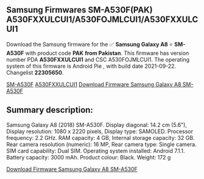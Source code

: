 <h2>Samsung Firmwares SM-A530F(PAK) A530FXXULCUI1/A530FOJMLCUI1/A530FXXULCUI1</h2>
Download the Samsung firmware for the ✅ <strong>Samsung Galaxy A8 </strong> ⭐ <strong>SM-A530F</strong> with product code <strong>PAK</strong> <strong> from Pakistan</strong>. This firmware has version number PDA <strong>A530FXXULCUI1</strong> and CSC A530FOJMLCUI1. The operating system of this firmware is Android Pie , with build date 2021-09-22. Changelist <strong>22305650</strong>.


[SM-A530F](https://samfirm.shop/samsung/model/SM-A530F)
[A530FXXULCUI1](https://samfirm.shop/samsung/pda/A530FXXULCUI1)
[Download Firmware Samsung Galaxy A8 SM-A530F](https://samfirm.shop/samsung/firmware/458196)
<h2>Summary description:</h2>
<p>Samsung Galaxy A8 (2018) SM-A530F. Display diagonal: 14.2 cm (5.6"), Display resolution: 1080 x 2220 pixels, Display type: SAMOLED. Processor frequency: 2.2 GHz. RAM capacity: 4 GB, Internal storage capacity: 32 GB. Rear camera resolution (numeric): 16 MP, Rear camera type: Single camera. SIM card capability: Dual SIM. Operating system installed: Android 7.1.1. Battery capacity: 3000 mAh. Product colour: Black. Weight: 172 g</p>


[Download Firmware Samsung Galaxy A8 SM-A530F](https://samfirm.shop/samsung/firmware/458196)
